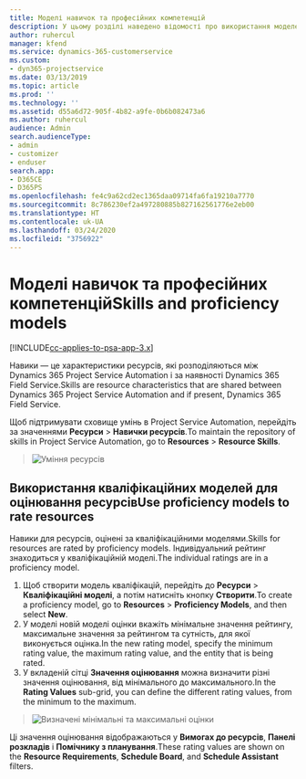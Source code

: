 ```yaml
---
title: Моделі навичок та професійних компетенцій
description: У цьому розділі наведено відомості про використання моделей навичок і кваліфікацій.
author: ruhercul
manager: kfend
ms.service: dynamics-365-customerservice
ms.custom:
- dyn365-projectservice
ms.date: 03/13/2019
ms.topic: article
ms.prod: ''
ms.technology: ''
ms.assetid: d55a6d72-905f-4b82-a9fe-0b6b082473a6
ms.author: ruhercul
audience: Admin
search.audienceType:
- admin
- customizer
- enduser
search.app:
- D365CE
- D365PS
ms.openlocfilehash: fe4c9a62cd2ec1365daa09714fa6fa19210a7770
ms.sourcegitcommit: 8c786230ef2a497280885b827162561776e2eb00
ms.translationtype: HT
ms.contentlocale: uk-UA
ms.lasthandoff: 03/24/2020
ms.locfileid: "3756922"
---
```

# <a name="skills-and-proficiency-models"></a><span data-ttu-id="1c497-103">Моделі навичок та професійних компетенцій</span><span class="sxs-lookup"><span data-stu-id="1c497-103">Skills and proficiency models</span></span>

[!INCLUDE[cc-applies-to-psa-app-3.x](../includes/cc-applies-to-psa-app-3x.md)]

<span data-ttu-id="1c497-104">Навики — це характеристики ресурсів, які розподіляються між Dynamics 365 Project Service Automation і за наявності Dynamics 365 Field Service.</span><span class="sxs-lookup"><span data-stu-id="1c497-104">Skills are resource characteristics that are shared between Dynamics 365 Project Service Automation and if present, Dynamics 365 Field Service.</span></span> 

<span data-ttu-id="1c497-105">Щоб підтримувати сховище умінь в Project Service Automation, перейдіть за значеннями **Ресурси** \> **Навички ресурсів**.</span><span class="sxs-lookup"><span data-stu-id="1c497-105">To maintain the repository of skills in Project Service Automation, go to **Resources** \> **Resource Skills**.</span></span> 

> ![Уміння ресурсів](media/Resource-Management-image84.png)

## <a name="use-proficiency-models-to-rate-resources"></a><span data-ttu-id="1c497-107">Використання кваліфікаційних моделей для оцінювання ресурсів</span><span class="sxs-lookup"><span data-stu-id="1c497-107">Use proficiency models to rate resources</span></span>

<span data-ttu-id="1c497-108">Навики для ресурсів, оцінені за кваліфікаційними моделями.</span><span class="sxs-lookup"><span data-stu-id="1c497-108">Skills for resources are rated by proficiency models.</span></span> <span data-ttu-id="1c497-109">Індивідуальний рейтинг знаходиться у кваліфікаційній моделі.</span><span class="sxs-lookup"><span data-stu-id="1c497-109">The individual ratings are in a proficiency model.</span></span> 

1. <span data-ttu-id="1c497-110">Щоб створити модель кваліфікацій, перейдіть до **Ресурси** \> **Кваліфікаційні моделі**, а потім натисніть кнопку **Створити**.</span><span class="sxs-lookup"><span data-stu-id="1c497-110">To create a proficiency model, go to **Resources** \> **Proficiency Models**, and then select **New**.</span></span>
2. <span data-ttu-id="1c497-111">У моделі новій моделі оцінки вкажіть мінімальне значення рейтингу, максимальне значення за рейтингом та сутність, для якої виконується оцінка.</span><span class="sxs-lookup"><span data-stu-id="1c497-111">In the new rating model, specify the minimum rating value, the maximum rating value, and the entity that is being rated.</span></span>
3. <span data-ttu-id="1c497-112">У вкладеній сітці **Значення оцінювання** можна визначити різні значення оцінювання, від мінімального до максимального.</span><span class="sxs-lookup"><span data-stu-id="1c497-112">In the **Rating Values** sub-grid, you can define the different rating values, from the minimum to the maximum.</span></span>

> ![Визначені мінімальні та максимальні оцінки](media/Resource-Management-image85.png)

<span data-ttu-id="1c497-114">Ці значення оцінювання відображаються у **Вимогах до ресурсів**, **Панелі розкладів** і **Помічнику з планування**.</span><span class="sxs-lookup"><span data-stu-id="1c497-114">These rating values are shown on the **Resource Requirements**, **Schedule Board**, and **Schedule Assistant** filters.</span></span>
